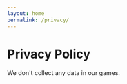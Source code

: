 ```yaml
---
layout: home
permalink: /privacy/
---
```


# Privacy Policy

We don't collect any data in our games.
